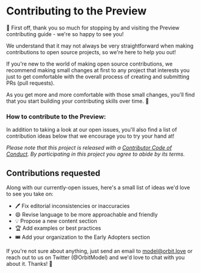 # Contributing to the Preview

:wave: First off, thank you so much for stopping by and visiting the Preview contributing guide - we're so happy to see you!

We understand that it may not always be very straightforward when making contributions to open source projects, so we're here to help you out!

If you're new to the world of making open source contributions, we recommend making small changes at first to any project that interests you just to get comfortable with the overall process of creating and submitting PRs (pull requests).

As you get more and more comfortable with those small changes, you'll find that you start building your contributing skills over time. :tada:

### How to contribute to the Preview:

In addition to taking a look at our open issues, you'll also find a list of contribution ideas below that we encourage you to try your hand at!

_Please note that this project is released with a [Contributor Code of Conduct](CODE_OF_CONDUCT.md). By participating in this project you agree to abide by its terms._

## Contributions requested

Along with our currently-open issues, here's a small list of ideas we'd love to see you take on:

- :pen: Fix editorial inconsistencies or inaccuracies
- :smile: Revise language to be more approachable and friendly
- :bulb: Propose a new content section
- :trophy: Add examples or best practices
- 🎟 Add your organization to the Early Adopters section

If you're not sure about anything, just send an email to model@orbit.love or reach out to us on Twitter (@OrbitModel) and we'd love to chat with you about it. Thanks! :rocket:
